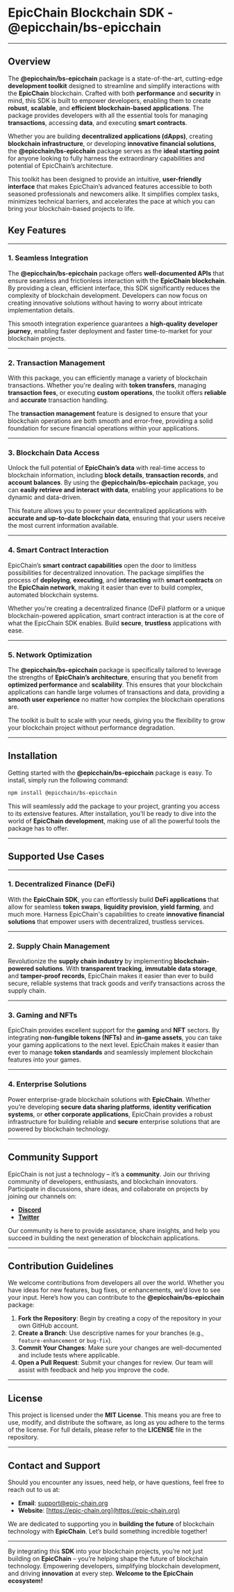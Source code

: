 # EpicChain Blockchain SDK - @epicchain/bs-epicchain

---

## **Overview**

The **@epicchain/bs-epicchain** package is a state-of-the-art, cutting-edge **development toolkit** designed to streamline and simplify interactions with the **EpicChain** blockchain. Crafted with both **performance** and **security** in mind, this SDK is built to empower developers, enabling them to create **robust**, **scalable**, and **efficient blockchain-based applications**. The package provides developers with all the essential tools for managing **transactions**, accessing **data**, and executing **smart contracts**.

Whether you are building **decentralized applications (dApps)**, creating **blockchain infrastructure**, or developing **innovative financial solutions**, the **@epicchain/bs-epicchain** package serves as the **ideal starting point** for anyone looking to fully harness the extraordinary capabilities and potential of EpicChain’s architecture.

This toolkit has been designed to provide an intuitive, **user-friendly interface** that makes EpicChain’s advanced features accessible to both seasoned professionals and newcomers alike. It simplifies complex tasks, minimizes technical barriers, and accelerates the pace at which you can bring your blockchain-based projects to life.

## **Key Features**

---

### **1. Seamless Integration**

The **@epicchain/bs-epicchain** package offers **well-documented APIs** that ensure seamless and frictionless interaction with the **EpicChain blockchain**. By providing a clean, efficient interface, this SDK significantly reduces the complexity of blockchain development. Developers can now focus on creating innovative solutions without having to worry about intricate implementation details. 

This smooth integration experience guarantees a **high-quality developer journey**, enabling faster deployment and faster time-to-market for your blockchain projects.

---

### **2. Transaction Management**

With this package, you can efficiently manage a variety of blockchain transactions. Whether you're dealing with **token transfers**, managing **transaction fees**, or executing **custom operations**, the toolkit offers **reliable** and **accurate** transaction handling.

The **transaction management** feature is designed to ensure that your blockchain operations are both smooth and error-free, providing a solid foundation for secure financial operations within your applications.

---

### **3. Blockchain Data Access**

Unlock the full potential of **EpicChain’s data** with real-time access to blockchain information, including **block details**, **transaction records**, and **account balances**. By using the **@epicchain/bs-epicchain** package, you can **easily retrieve and interact with data**, enabling your applications to be dynamic and data-driven.

This feature allows you to power your decentralized applications with **accurate and up-to-date blockchain data**, ensuring that your users receive the most current information available.

---

### **4. Smart Contract Interaction**

EpicChain’s **smart contract capabilities** open the door to limitless possibilities for decentralized innovation. The package simplifies the process of **deploying**, **executing**, and **interacting** with **smart contracts** on the **EpicChain network**, making it easier than ever to build complex, automated blockchain systems.

Whether you're creating a decentralized finance (DeFi) platform or a unique blockchain-powered application, smart contract interaction is at the core of what the EpicChain SDK enables. Build **secure**, **trustless** applications with ease.

---

### **5. Network Optimization**

The **@epicchain/bs-epicchain** package is specifically tailored to leverage the strengths of **EpicChain’s architecture**, ensuring that you benefit from **optimized performance** and **scalability**. This ensures that your blockchain applications can handle large volumes of transactions and data, providing a **smooth user experience** no matter how complex the blockchain operations are.

The toolkit is built to scale with your needs, giving you the flexibility to grow your blockchain project without performance degradation.

---

## **Installation**

Getting started with the **@epicchain/bs-epicchain** package is easy. To install, simply run the following command:

```bash
npm install @epicchain/bs-epicchain
```

This will seamlessly add the package to your project, granting you access to its extensive features. After installation, you'll be ready to dive into the world of **EpicChain development**, making use of all the powerful tools the package has to offer.

---

## **Supported Use Cases**

---

### **1. Decentralized Finance (DeFi)**

With the **EpicChain SDK**, you can effortlessly build **DeFi applications** that allow for seamless **token swaps**, **liquidity provision**, **yield farming**, and much more. Harness EpicChain's capabilities to create **innovative financial solutions** that empower users with decentralized, trustless services.

---

### **2. Supply Chain Management**

Revolutionize the **supply chain industry** by implementing **blockchain-powered solutions**. With **transparent tracking**, **immutable data storage**, and **tamper-proof records**, EpicChain makes it easier than ever to build secure, reliable systems that track goods and verify transactions across the supply chain.

---

### **3. Gaming and NFTs**

EpicChain provides excellent support for the **gaming** and **NFT** sectors. By integrating **non-fungible tokens (NFTs)** and **in-game assets**, you can take your gaming applications to the next level. EpicChain makes it easier than ever to manage **token standards** and seamlessly implement blockchain features into your games.

---

### **4. Enterprise Solutions**

Power enterprise-grade blockchain solutions with **EpicChain**. Whether you’re developing **secure data sharing platforms**, **identity verification systems**, or **other corporate applications**, EpicChain provides a robust infrastructure for building reliable and **secure** enterprise solutions that are powered by blockchain technology.

---

## **Community Support**

EpicChain is not just a technology – it’s a **community**. Join our thriving community of developers, enthusiasts, and blockchain innovators. Participate in discussions, share ideas, and collaborate on projects by joining our channels on:

- **[Discord](https://discord.com/invite/u7PmNUpSGg)**
- **[Twitter](https://x.com/epicchainlabs)**

Our community is here to provide assistance, share insights, and help you succeed in building the next generation of blockchain applications.

---

## **Contribution Guidelines**

We welcome contributions from developers all over the world. Whether you have ideas for new features, bug fixes, or enhancements, we’d love to see your input. Here’s how you can contribute to the **@epicchain/bs-epicchain** package:

1. **Fork the Repository**: Begin by creating a copy of the repository in your own GitHub account.
2. **Create a Branch**: Use descriptive names for your branches (e.g., `feature-enhancement` or `bug-fix`).
3. **Commit Your Changes**: Make sure your changes are well-documented and include tests where applicable.
4. **Open a Pull Request**: Submit your changes for review. Our team will assist with feedback and help you improve the code.

---

## **License**

This project is licensed under the **MIT License**. This means you are free to use, modify, and distribute the software, as long as you adhere to the terms of the license. For full details, please refer to the **LICENSE** file in the repository.

---

## **Contact and Support**

Should you encounter any issues, need help, or have questions, feel free to reach out to us at:

- **Email**: support@epic-chain.org
- **Website**: [https://epic-chain.org](https://epic-chain.org)

We are dedicated to supporting you in **building the future** of blockchain technology with **EpicChain**. Let’s build something incredible together!

---

By integrating this **SDK** into your blockchain projects, you’re not just building on **EpicChain** – you’re helping shape the future of blockchain technology. Empowering developers, simplifying blockchain development, and driving **innovation** at every step. **Welcome to the EpicChain ecosystem!**